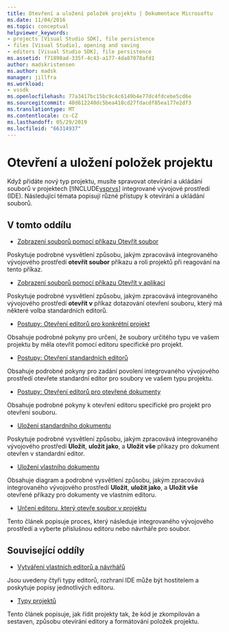 ```yaml
---
title: Otevření a uložení položek projektu | Dokumentace Microsoftu
ms.date: 11/04/2016
ms.topic: conceptual
helpviewer_keywords:
- projects [Visual Studio SDK], file persistence
- files [Visual Studio], opening and saving
- editors [Visual Studio SDK], file persistence
ms.assetid: f71898ad-335f-4c43-a177-4da87078afd1
author: madskristensen
ms.author: madsk
manager: jillfra
ms.workload:
- vssdk
ms.openlocfilehash: 77a3417bc15bc9c4c6149b4e77dc4fdcebe5cd6e
ms.sourcegitcommit: 40d612240dc5bea418cd27fdacdf85ea177e2df3
ms.translationtype: MT
ms.contentlocale: cs-CZ
ms.lasthandoff: 05/29/2019
ms.locfileid: "66314937"
---
```

# <a name="opening-and-saving-project-items"></a>Otevření a uložení položek projektu
Když přidáte nový typ projektu, musíte spravovat otevírání a ukládání souborů v projektech [!INCLUDE[vsprvs](../../code-quality/includes/vsprvs_md.md)] integrované vývojové prostředí (IDE). Následující témata popisují různé přístupy k otevírání a ukládání souborů.

## <a name="in-this-section"></a>V tomto oddílu
- [Zobrazení souborů pomocí příkazu Otevřít soubor](../../extensibility/internals/displaying-files-by-using-the-open-file-command.md)

 Poskytuje podrobné vysvětlení způsobu, jakým zpracovává integrovaného vývojového prostředí **otevřít soubor** příkazu a roli projektů při reagování na tento příkaz.

- [Zobrazení souborů pomocí příkazu Otevřít v aplikaci](../../extensibility/internals/displaying-files-by-using-the-open-with-command.md)

 Poskytuje podrobné vysvětlení způsobu, jakým zpracovává integrovaného vývojového prostředí **otevřít v** příkaz dotazování otevření souboru, který má některé volba standardních editorů.

- [Postupy: Otevření editorů pro konkrétní projekt](../../extensibility/how-to-open-project-specific-editors.md)

 Obsahuje podrobné pokyny pro určení, že soubory určitého typu ve vašem projektu by měla otevřít pomocí editoru specifické pro projekt.

- [Postupy: Otevření standardních editorů](../../extensibility/how-to-open-standard-editors.md)

 Obsahuje podrobné pokyny pro zadání povolení integrovaného vývojového prostředí otevřete standardní editor pro soubory ve vašem typu projektu.

- [Postupy: Otevření editorů pro otevřené dokumenty](../../extensibility/how-to-open-editors-for-open-documents.md)

 Obsahuje podrobné pokyny k otevření editoru specifické pro projekt pro otevření souboru.

- [Uložení standardního dokumentu](../../extensibility/internals/saving-a-standard-document.md)

 Poskytuje podrobné vysvětlení způsobu, jakým zpracovává integrovaného vývojového prostředí **Uložit**, **uložit jako**, a **Uložit vše** příkazy pro dokument otevřen v standardní editor.

- [Uložení vlastního dokumentu](../../extensibility/internals/saving-a-custom-document.md)

 Obsahuje diagram a podrobné vysvětlení způsobu, jakým zpracovává integrovaného vývojového prostředí **Uložit**, **uložit jako**, a **Uložit vše** otevřené příkazy pro dokumenty ve vlastním editoru.

- [Určení editoru, který otevře soubor v projektu](../../extensibility/internals/determining-which-editor-opens-a-file-in-a-project.md)

 Tento článek popisuje proces, který následuje integrovaného vývojového prostředí a vyberte příslušnou editoru nebo návrháře pro soubor.

## <a name="related-sections"></a>Související oddíly
- [Vytváření vlastních editorů a návrhářů](../../extensibility/creating-custom-editors-and-designers.md)

 Jsou uvedeny čtyři typy editorů, rozhraní IDE může být hostitelem a poskytuje popisy jednotlivých editoru.

- [Typy projektů](../../extensibility/internals/project-types.md)

 Tento článek popisuje, jak řídit projekty tak, že kód je zkompilován a sestaven, způsobu otevírání editory a formátování položek projektu.